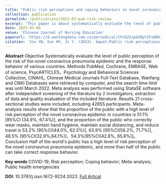 ```yaml
---
title: "Public risk perceptions and coping behaviors in novel coronavirus pneumonia outbreaks: a systematic review"
collection: publication
permalink: /publications/2023-03-pub-risk-review
excerpt: 'This paper is about systematically evaluate the level of public perception of the risk of the novel coronavirus pneumonia epidemic and the response behavior of various countries.'
date: 2023-03-08
venue: 'Chinese Journal of Nursing Education'
paperurl: 'https://d.wanfangdata.com.cn/periodical/ChlQZXJpb2RpY2FsQ0hJTmV3UzIwMjMxMjI2Eg96aGhsankyMDIzMDUwMTgaCG1pOW43MjZz'
citation: 'Jin YW, Sun HY, Ji Y. (2023). &quot;Public risk perceptions and coping behaviors in novel coronavirus pneumonia outbreaks: a systematic review.&quot; <i>Chinese Journal of Nursing Education</i>, 614-619.'
---
```

**Abstract** Objective Systematically evaluate the level of public perception of the risk of the novel coronavirus pneumonia epidemic and the response behavior of various countries. Methods PubMed, Cochrane, EMBASE, Web of science, PsycARTICLES，Psychology and Behavioral Sciences Collection, CINAHL, Chinese Medical Journals Full-Text Database, Wanfang and CNKI Databases were retrieved by computer, and the search time limit was until March 2022. Meta analysis was performed using StataSE software after independent screening of the literature by 2 investigators, extraction of data and quality evaluation of the included literature. Results 21 cross-sectional studies were included, including 42855 participants. Meta-analysis results show that the proportion of the public with a high level of risk perception of the novel coronavirus epidemic in countries is 51.1% [95%CI (34.9%, 67.4%)], and the proportion of the public who correctly wear masks, maintain hand hygiene, maintain social distancing, and reduce travel is 53.2% [95%CI(44.0%, 62.5%)], 63.9% [95%CI(56.2%, 71.7%)], 48.5% [95%CI(32.9%,64.1%)]、54.3%[95%CI(42.8%, 65.8%)]。 Conclusion Half of the world's public has a high level of risk perception of the novel coronavirus pneumonia epidemic, and more than half of the public can take correct response behavior.

**Key words** COVID-19; Risk perception; Coping behavior; Meta-analysis; Public health emergencies

**DOI**: 10.3761/j.issn.1672-9234.2023.
[Full Artical](http://yanweijin.github.io/files/)
